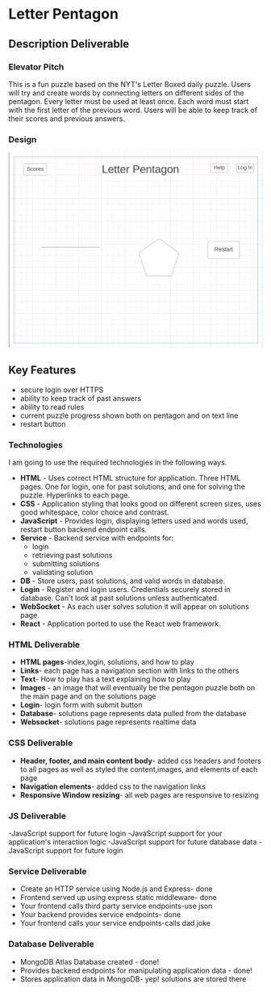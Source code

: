 # Letter Pentagon
## Description Deliverable
### Elevator Pitch
This is a fun puzzle based on the NYT's Letter Boxed daily puzzle. Users will try and create words by connecting letters on different sides of the pentagon. Every letter must be used at least once. Each word must start with the first letter of the previous word. Users will be able to keep track of their scores and previous answers. 

### Design
![Alt text](<Screen Shot 2023-09-20 at 1.14.37 PM.png>)
## Key Features
- secure login over HTTPS
- ability to keep track of past answers
- ability to read rules
- current puzzle progress shown both on pentagon and on text line
- restart button

### Technologies

I am going to use the required technologies in the following ways.

- **HTML** - Uses correct HTML structure for application. Three HTML pages. One for login, one for past solutions, and one for solving the puzzle. Hyperlinks to each page.
- **CSS** - Application styling that looks good on different screen sizes, uses good whitespace, color choice and contrast.
- **JavaScript** - Provides login, displaying letters used and words used, restart button backend endpoint calls.
- **Service** - Backend service with endpoints for:
  - login
  - retrieving past solutions
  - submitting solutions
  - validating solution
- **DB** - Store users, past solutions, and valid words in database.
- **Login** - Register and login users. Credentials securely stored in database. Can't look at past solutions unless authenticated.
- **WebSocket** - As each user solves solution it will appear on solutions page.
- **React** - Application ported to use the React web framework.

### HTML Deliverable
- **HTML pages**-index,login, solutions, and how to play
- **Links**- each page has a navigation section with links to the others
- **Text**- How to play has a text explaining how to play
- **Images** - an image that will eventually be the pentagon puzzle both on the main page and on the solutions page
- **Login**- login form with submit button
- **Database**- solutions page represents data pulled from the database
- **Websocket**- solutions page represents realtime data

### CSS Deliverable
- **Header, footer, and main content body**- added css headers and footers to all pages as well as styled the content,images, and elements of each page
- **Navigation elements**- added css to the navigation links
- **Responsive Window resizing**- all web pages are responsive to resizing

### JS Deliverable
-JavaScript support for future login
-JavaScript support for your application's interaction logic
-JavaScript support for future database data
-JavaScript support for future login

### Service Deliverable
- Create an HTTP service using Node.js and Express- done
- Frontend served up using express static middleware- done
- Your frontend calls third party service endpoints-use json
- Your backend provides service endpoints- done
- Your frontend calls your service endpoints-calls dad joke

### Database Deliverable
- MongoDB Atlas Database created - done!
- Provides backend endpoints for manipulating application data - done!
- Stores application data in MongoDB- yep! solutions are stored there


